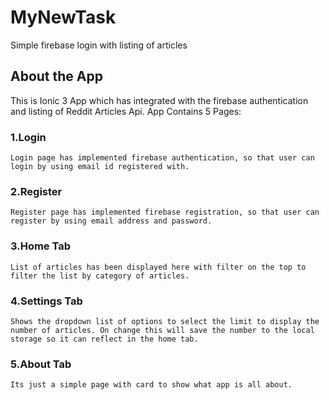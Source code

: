 # MyNewTask
Simple firebase login with listing of articles

## About the App
This is Ionic 3 App which has integrated with the firebase authentication and listing of Reddit Articles Api.
App Contains 5 Pages:
### 1.Login

    Login page has implemented firebase authentication, so that user can login by using email id registered with.
### 2.Register

    Register page has implemented firebase registration, so that user can register by using email address and password.
### 3.Home Tab

    List of articles has been displayed here with filter on the top to filter the list by category of articles.
### 4.Settings Tab

    Shows the dropdown list of options to select the limit to display the number of articles. On change this will save the number to the local storage so it can reflect in the home tab.
### 5.About Tab

    Its just a simple page with card to show what app is all about.
